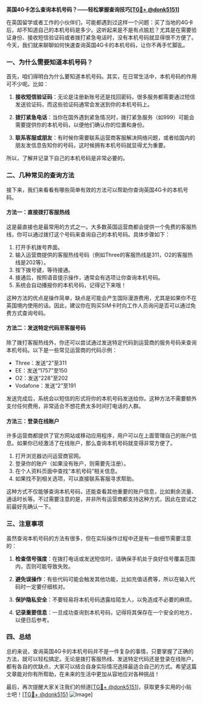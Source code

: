 **英国4G卡怎么查询本机号码？——轻松掌握查询技巧[[TG💪+ @donk5151](https://t.me/s/donk5151)]**

在英国留学或者工作的小伙伴们，可能都遇到过这样一个问题：买了当地的4G卡后，却不知道自己的本机号码是多少。这听起来是不是有点尴尬？尤其是在需要验证身份、接收短信验证码或者拨打紧急电话时，没有本机号码就显得很不方便了。今天，我们就来聊聊如何快速查询英国4G卡的本机号码，让你不再手忙脚乱。

### 一、为什么需要知道本机号码？

首先，咱们得明白为什么要知道本机号码。其实，在日常生活中，本机号码的作用可不少呢。比如：

1. **接收短信验证码**：无论是注册新账号还是找回密码，很多服务都需要通过短信发送验证码，而这些验证码通常会发送到你的本机号码上。
   
2. **拨打紧急电话**：当你在国外遇到紧急情况时，拨打紧急服务（如999）可能会需要提供你的本机号码，以便他们确认你的位置和身份。

3. **联系客服或朋友**：有时候你需要联系运营商客服解决网络问题，或者给国内的朋友发信息告知你的号码，这时候拥有本机号码就显得尤为重要。

所以，了解并记录下自己的本机号码是非常必要的。

### 二、几种常见的查询方法

接下来，我们来看看有哪些简单有效的方法可以帮助你查询英国4G卡的本机号码。

#### 方法一：直接拨打客服热线

这是最直接也是最常用的方式之一。大多数英国运营商都会提供一个免费的客服热线，你可以通过拨打这个号码来查询自己的本机号码。具体步骤如下：

1. 打开手机拨号界面。
2. 输入运营商提供的客服热线号码（例如Three的客服热线是311，O2的客服热线是202等）。
3. 按下拨号键，等待接通。
4. 接通后，按照语音提示操作，通常会有选项让你查询本机号码。
5. 系统会自动播报你的本机号码，记得记下来哦！

这种方法的优点是操作简单，缺点是可能会产生国际漫游费用，尤其是如果你不在英国境内使用的话。因此，建议你在购买SIM卡时向工作人员询问是否可以通过免费方式查询号码。

#### 方法二：发送特定代码至客服号码

除了拨打客服热线外，你还可以尝试通过发送特定代码到运营商的服务号码来查询本机号码。以下是一些常见运营商的代码示例：

- Three：发送“2”至311
- EE：发送“1757”至150
- O2：发送“228”至202
- Vodafone：发送“2”至191

发送完成后，系统会以短信的形式将你的本机号码发送给你。这种方法不需要额外支付任何费用，非常适合不想花费太多时间打电话的人群。

#### 方法三：登录在线账户

许多运营商都提供了官方网站或移动应用程序，用户可以在上面管理自己的账户信息。如果你已经激活了在线账户，那么查询本机号码就变得非常方便了。

1. 打开浏览器访问运营商官网。
2. 登录你的账户（如果没有账户，则需要先注册）。
3. 在个人资料页面中查找“本机号码”相关信息。
4. 如果找不到相关选项，可以直接联系客服寻求帮助。

这种方式不仅能够查询本机号码，还能查看其他重要的账户信息，比如剩余流量、通话时长等。不过需要注意的是，并非所有运营商都支持这种方式，因此在尝试之前最好先确认一下。

### 三、注意事项

虽然查询本机号码的方法有很多，但在实际操作过程中还是有一些细节需要注意的：

1. **检查信号强度**：在拨打电话或发送短信时，请确保手机处于良好信号覆盖范围内，否则可能导致失败。
   
2. **避免误操作**：有些代码可能会触发其他功能，比如充值话费等，所以在输入代码时一定要仔细核对。
   
3. **保护隐私安全**：不要轻易将本机号码透露给陌生人，以免造成不必要的麻烦。
   
4. **记录重要信息**：一旦成功查询到本机号码，记得将其保存在一个安全的地方，以便日后参考。

### 四、总结

总的来说，查询英国4G卡的本机号码并不是一件复杂的事情，只要掌握了正确的方法，就可以轻松搞定。无论是拨打客服热线、发送特定代码还是登录在线账户，都有各自的优缺点，大家可以结合自身实际情况选择最适合自己的方式。希望这篇文章能对你有所帮助，在未来的生活中更加从容地应对各种挑战！

最后，再次提醒大家关注我们的频道[[TG💪+ @donk5151](https://t.me/s/donk5151)]，获取更多实用的小贴士吧！[[TG💪+ @donk5151](https://t.me/s/donk5151) ![Image](https://i.postimg.cc/rwNCRYN7/Snipaste-2025-04-30-17-27-05.png)]